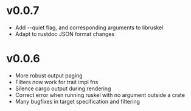 
# v0.0.7

- Add --quiet flag, and corresponding arguments to libruskel
- Adapt to rustdoc JSON format changes

# v0.0.6

- More robust output paging
- Filters now work for trait impl fns
- Silence cargo output during rendering
- Correct error when running ruskel with no argument outside a crate
- Many bugfixes in target specification and filtering

